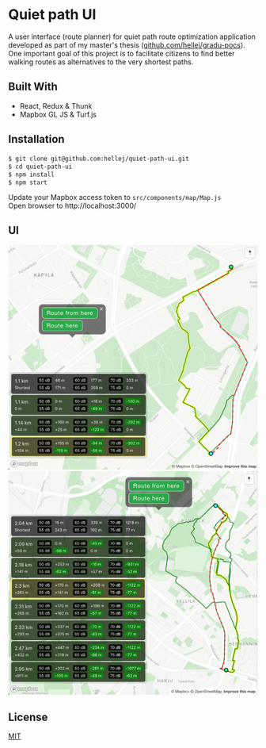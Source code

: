 # Quiet path UI
A user interface (route planner) for quiet path route optimization application developed as part of my master's thesis ([github.com/hellej/gradu-pocs](https://github.com/hellej/gradu-pocs)). One important goal of this project is to facilitate citizens to find better walking routes as alternatives to the very shortest paths. 

## Built With
* React, Redux & Thunk
* Mapbox GL JS & Turf.js

## Installation
```
$ git clone git@github.com:hellej/quiet-path-ui.git
$ cd quiet-path-ui
$ npm install
$ npm start
```
Update your Mapbox access token to `src/components/map/Map.js`<br>
Open browser to http://localhost:3000/

## UI
![UIexample1](/images/quiet-path-UI-1.png)
![UIexample2](/images/quiet-path-UI-2.png)

## License
[MIT](LICENSE)
